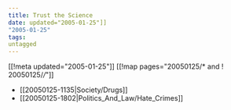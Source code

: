 ```yaml
---
title: Trust the Science
date: updated="2005-01-25"]]
"2005-01-25"
tags:
untagged
---
```

[[!meta updated="2005-01-25"]]
[[!map pages="20050125/* and ! 20050125/*/*"]]
* [[20050125-1135|Society/Drugs]]
* [[20050125-1802|Politics_And_Law/Hate_Crimes]]
